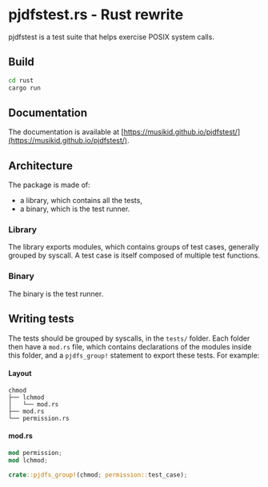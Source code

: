 # pjdfstest.rs - Rust rewrite

pjdfstest is a test suite that helps exercise POSIX system calls.

## Build

```sh
cd rust
cargo run
```

## Documentation

The documentation is available at [https://musikid.github.io/pjdfstest/](https://musikid.github.io/pjdfstest/).

## Architecture

The package is made of:

- a library, which contains all the tests,
- a binary, which is the test runner.

### Library

The library exports modules, which contains groups of test cases, generally grouped by syscall.
A test case is itself composed of multiple test functions. 

### Binary

The binary is the test runner.

## Writing tests

The tests should be grouped by syscalls, in the `tests/` folder.
Each folder then have a `mod.rs` file, 
which contains declarations of the modules inside this folder,
and a `pjdfs_group!` statement to export these tests.
For example:

#### Layout

```
chmod
├── lchmod
│   └── mod.rs
├── mod.rs
└── permission.rs
```

#### mod.rs

```rust
mod permission;
mod lchmod;

crate::pjdfs_group!(chmod; permission::test_case);
```


